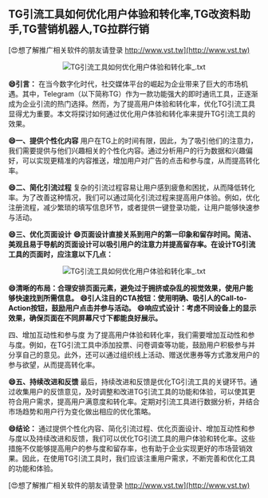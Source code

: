 ## **TG引流工具如何优化用户体验和转化率,TG改资料助手,TG营销机器人,TG拉群行销**

[😍想了解推广相关软件的朋友请登录 http://www.vst.tw](http://www.vst.tw)

 <center><img src="https://vst.tw/MP4/tuiguang/png/7.png" alt="TG引流工具如何优化用户体验和转化率_.txt"></center>

**😄引言：**
在当今数字化时代，社交媒体平台的崛起为企业带来了巨大的市场机遇。其中，Telegram（以下简称TG）作为一款功能强大的即时通讯工具，正逐渐成为企业引流的热门选择。然而，为了提高用户体验和转化率，优化TG引流工具显得尤为重要。本文将探讨如何通过优化用户体验和转化率来提升TG引流工具的效果。

**😄一、提供个性化内容**
用户在TG上的时间有限，因此，为了吸引他们的注意力，我们需要提供与他们兴趣相关的个性化内容。通过分析用户的行为数据和兴趣偏好，可以实现更精准的内容推送，增加用户对广告的点击和参与度，从而提高转化率。

**😄二、简化引流过程**
复杂的引流过程容易让用户感到疲惫和困扰，从而降低转化率。为了改善这种情况，我们可以通过简化引流过程来提高用户体验。例如，优化注册流程，减少繁琐的填写信息环节，或者提供一键登录功能，让用户能够快速参与活动。

**😄三、优化页面设计**
**😄页面设计直接关系到用户的第一印象和留存时间。简洁、美观且易于导航的页面设计可以吸引用户的注意力并提高留存率。在设计TG引流工具的页面时，应注意以下几点：**

 <center><img src="https://vst.tw/MP4/tuiguang/png/2.png" alt="TG引流工具如何优化用户体验和转化率_.txt"></center>

**😄清晰的布局：合理安排页面元素，避免过于拥挤或杂乱的视觉效果，使用户能够快速找到所需信息。**
**😄引人注目的CTA按钮：使用明确、吸引人的Call-to-Action按钮，鼓励用户点击并参与活动。**
**😄响应式设计：考虑不同设备上的显示效果，确保页面在不同屏幕尺寸下都能良好展示。**

四、增加互动性和参与度
为了提高用户体验和转化率，我们需要增加互动性和参与度。例如，在TG引流工具中添加投票、问卷调查等功能，鼓励用户积极参与并分享自己的意见。此外，还可以通过组织线上活动、赠送优惠券等方式激发用户的参与欲望，从而提高转化率。

**😄五、持续改进和反馈**
最后，持续改进和反馈是优化TG引流工具的关键环节。通过收集用户的反馈意见，及时调整和改进TG引流工具的功能和体验，可以使其更符合用户需求，提高用户满意度和转化率。定期对引流工具进行数据分析，并结合市场趋势和用户行为变化做出相应的优化策略。

**😄结论：**
通过提供个性化内容、简化引流过程、优化页面设计、增加互动性和参与度以及持续改进和反馈，我们可以优化TG引流工具的用户体验和转化率。这些措施不仅能够提高用户的参与度和留存率，也有助于企业实现更好的市场营销效果。因此，在使用TG引流工具时，我们应该注重用户需求，不断完善和优化工具的功能和体验。

[😍想了解推广相关软件的朋友请登录 http://www.vst.tw](http://www.vst.tw)




